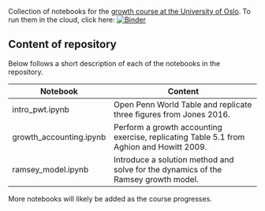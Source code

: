 Collection of notebooks for the [growth course at the University of Oslo](https://www.uio.no/studier/emner/sv/oekonomi/ECON4351/). To run them in the cloud, click here: [![Binder](https://mybinder.org/badge_logo.svg)](https://mybinder.org/v2/gh/karlharmenberg/uiogrowth/HEAD)


## Content of repository

Below follows a short description of each of the notebooks in the repository.

| Notebook                | Content                                                                                  |
|-------------------------|------------------------------------------------------------------------------------------|
| intro_pwt.ipynb         | Open Penn World Table and replicate three figures from Jones 2016.                       |
| growth_accounting.ipynb | Perform a growth accounting exercise, replicating Table 5.1 from Aghion and Howitt 2009. |
| ramsey_model.ipynb      | Introduce a solution method and solve for the dynamics of the Ramsey growth model.       |

More notebooks will likely be added as the course progresses.